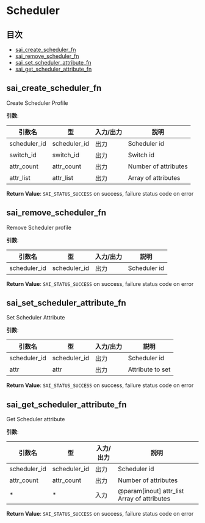 # Scheduler
## 目次

- [sai_create_scheduler_fn](#sai_create_scheduler_fn)
- [sai_remove_scheduler_fn](#sai_remove_scheduler_fn)
- [sai_set_scheduler_attribute_fn](#sai_set_scheduler_attribute_fn)
- [sai_get_scheduler_attribute_fn](#sai_get_scheduler_attribute_fn)



## sai_create_scheduler_fn
Create Scheduler Profile

**引数**:

| 引数名 | 型 | 入力/出力 | 説明 |
|--------|----------|-----------|------|
| scheduler_id | scheduler_id | 出力 | Scheduler id |
| switch_id | switch_id | 出力 | Switch id |
| attr_count | attr_count | 出力 | Number of attributes |
| attr_list | attr_list | 出力 | Array of attributes |

**Return Value**: `SAI_STATUS_SUCCESS` on success, failure status code on error


## sai_remove_scheduler_fn
Remove Scheduler profile

**引数**:

| 引数名 | 型 | 入力/出力 | 説明 |
|--------|----------|-----------|------|
| scheduler_id | scheduler_id | 出力 | Scheduler id |

**Return Value**: `SAI_STATUS_SUCCESS` on success, failure status code on error


## sai_set_scheduler_attribute_fn
Set Scheduler Attribute

**引数**:

| 引数名 | 型 | 入力/出力 | 説明 |
|--------|----------|-----------|------|
| scheduler_id | scheduler_id | 出力 | Scheduler id |
| attr | attr | 出力 | Attribute to set |

**Return Value**: `SAI_STATUS_SUCCESS` on success, failure status code on error


## sai_get_scheduler_attribute_fn
Get Scheduler attribute

**引数**:

| 引数名 | 型 | 入力/出力 | 説明 |
|--------|----------|-----------|------|
| scheduler_id | scheduler_id | 出力 | Scheduler id |
| attr_count | attr_count | 出力 | Number of attributes |
| * | * | 入力 | @param[inout] attr_list Array of attributes |

**Return Value**: `SAI_STATUS_SUCCESS` on success, failure status code on error


